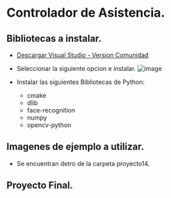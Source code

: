 # Controlador de Asistencia.
## Bibliotecas a instalar.
- [Descargar Visual Studio - Version Comunidad](https://visualstudio.microsoft.com/es/downloads/)
- Seleccionar la siguiente opcion e instalar.
![image](https://github.com/user-attachments/assets/1dc316bb-7521-4e2d-8aa4-687d9e35400a)

- Instalar las siguientes Bibliotecas de Python:
  -  cmake
  -  dlib
  -  face-recognition
  -  numpy
  - opencv-python

## Imagenes de ejemplo a utilizar.
- Se encuentran detro de la carpeta proyecto14.

## Proyecto Final.
